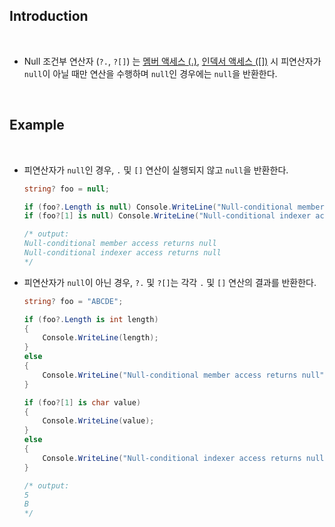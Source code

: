 ## Introduction

<br>

- Null 조건부 연산자 (`?.`, `?[]`) 는 [멤버 액세스 (.)](https://peponi-paradise.tistory.com/entry/C-Language-Member-access-expression), [인덱서 액세스 ([])](https://peponi-paradise.tistory.com/entry/C-Language-Indexer-operator) 시 피연산자가 `null`이 아닐 때만 연산을 수행하며 `null`인 경우에는 `null`을 반환한다.

<br>

## Example

<br>

- 피연산자가 `null`인 경우, `.` 및 `[]` 연산이 실행되지 않고 `null`을 반환한다.
    ```cs
    string? foo = null;

    if (foo?.Length is null) Console.WriteLine("Null-conditional member access returns null");
    if (foo?[1] is null) Console.WriteLine("Null-conditional indexer access returns null");

    /* output:
    Null-conditional member access returns null
    Null-conditional indexer access returns null
    */
    ```
- 피연산자가 `null`이 아닌 경우, `?.` 및 `?[]`는 각각 `.` 및 `[]` 연산의 결과를 반환한다.
    ```cs
    string? foo = "ABCDE";

    if (foo?.Length is int length)
    {
        Console.WriteLine(length);
    }
    else
    {
        Console.WriteLine("Null-conditional member access returns null");
    }

    if (foo?[1] is char value)
    {
        Console.WriteLine(value);
    }
    else
    {
        Console.WriteLine("Null-conditional indexer access returns null");
    }

    /* output:
    5
    B
    */
    ```

<br>

## 